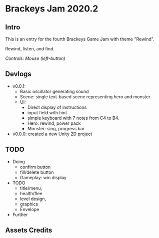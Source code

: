 # Brackeys Jam 2020.2

## Intro
This is an entry for the fourth Brackeys Game Jam with theme "Rewind"​​.

Rewind, listen, and find.

*Controls: Mouse (left-button)*

## Devlogs
* v0.0.1:
    * Basic oscillator generating sound
    * Scene: single text-based scene representing hero and monster
    * UI:
        * Direct display of instructions
        * input field with hint
        * simple keyboard with 7 notes from C4 to B4.
        * Hero: rewind, power pack
        * Monster: sing, progress bar
* v0.0.0: created a new Unity 2D project

## TODO
* Doing
    * confirm button
    * fill/delete button
    * Gameplay: win display
* TODO
    * title/menu,
    * health/flee
    * level design,
    * graphics
    * Envelope
* Further

## Assets Credits
